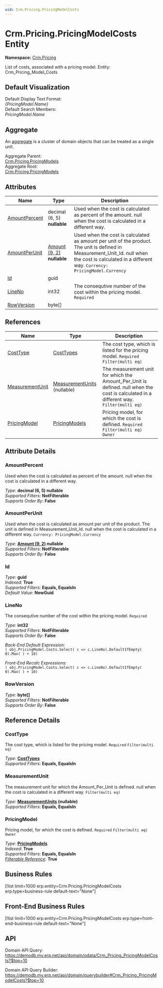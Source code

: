 ```yaml
---
uid: Crm.Pricing.PricingModelCosts
---
```

# Crm.Pricing.PricingModelCosts Entity

**Namespace:** [Crm.Pricing](Crm.Pricing.md)  

List of costs, associated with a pricing model. Entity: Crm_Pricing_Model_Costs

## Default Visualization
Default Display Text Format:  
_{PricingModel.Name}_  
Default Search Members:  
_PricingModel.Name_  

## Aggregate
An [aggregate](https://docs.erp.net/tech/advanced/concepts/aggregates.html) is a cluster of domain objects that can be treated as a single unit.  

Aggregate Parent:  
[Crm.Pricing.PricingModels](Crm.Pricing.PricingModels.md)  
Aggregate Root:  
[Crm.Pricing.PricingModels](Crm.Pricing.PricingModels.md)  

## Attributes

| Name | Type | Description |
| ---- | ---- | --- |
| [AmountPercent](Crm.Pricing.PricingModelCosts.md#amountpercent) | decimal (6, 5) __nullable__ | Used when the cost is calculated as percent of the amount. null when the cost is calculated in a different way. 
| [AmountPerUnit](Crm.Pricing.PricingModelCosts.md#amountperunit) | [Amount (9, 2)](../data-types.md#amount) __nullable__ | Used when the cost is calculated as amount per unit of the product. The unit is defined in Measurement_Unit_Id. null when the cost is calculated in a different way. `Currency: PricingModel.Currency` 
| [Id](Crm.Pricing.PricingModelCosts.md#id) | guid |  
| [LineNo](Crm.Pricing.PricingModelCosts.md#lineno) | int32 | The consequtive number of the cost within the pricing model. `Required` 
| [RowVersion](Crm.Pricing.PricingModelCosts.md#rowversion) | byte[] |  

## References

| Name | Type | Description |
| ---- | ---- | --- |
| [CostType](Crm.Pricing.PricingModelCosts.md#costtype) | [CostTypes](Finance.Cost.CostTypes.md) | The cost type, which is listed for the pricing model. `Required` `Filter(multi eq)` |
| [MeasurementUnit](Crm.Pricing.PricingModelCosts.md#measurementunit) | [MeasurementUnits](General.MeasurementUnits.md) (nullable) | The measurement unit for which the Amount_Per_Unit is defined. null when the cost is calculated in a different way. `Filter(multi eq)` |
| [PricingModel](Crm.Pricing.PricingModelCosts.md#pricingmodel) | [PricingModels](Crm.Pricing.PricingModels.md) | Pricing model, for which the cost is defined. `Required` `Filter(multi eq)` `Owner` |


## Attribute Details

### AmountPercent

Used when the cost is calculated as percent of the amount. null when the cost is calculated in a different way.

_Type_: **decimal (6, 5) __nullable__**  
_Supported Filters_: **NotFilterable**  
_Supports Order By_: **False**  

### AmountPerUnit

Used when the cost is calculated as amount per unit of the product. The unit is defined in Measurement_Unit_Id. null when the cost is calculated in a different way. `Currency: PricingModel.Currency`

_Type_: **[Amount (9, 2)](../data-types.md#amount) __nullable__**  
_Supported Filters_: **NotFilterable**  
_Supports Order By_: **False**  

### Id

_Type_: **guid**  
_Indexed_: **True**  
_Supported Filters_: **Equals, EqualsIn**  
_Default Value_: **NewGuid**  

### LineNo

The consequtive number of the cost within the pricing model. `Required`

_Type_: **int32**  
_Supported Filters_: **NotFilterable**  
_Supports Order By_: **False**  

_Back-End Default Expression:_  
`( obj.PricingModel.Costs.Select( c => c.LineNo).DefaultIfEmpty( 0).Max( ) + 10)`

_Front-End Recalc Expressions:_  
`( obj.PricingModel.Costs.Select( c => c.LineNo).DefaultIfEmpty( 0).Max( ) + 10)`
### RowVersion

_Type_: **byte[]**  
_Supported Filters_: **NotFilterable**  
_Supports Order By_: **False**  


## Reference Details

### CostType

The cost type, which is listed for the pricing model. `Required` `Filter(multi eq)`

_Type_: **[CostTypes](Finance.Cost.CostTypes.md)**  
_Supported Filters_: **Equals, EqualsIn**  

### MeasurementUnit

The measurement unit for which the Amount_Per_Unit is defined. null when the cost is calculated in a different way. `Filter(multi eq)`

_Type_: **[MeasurementUnits](General.MeasurementUnits.md) (nullable)**  
_Supported Filters_: **Equals, EqualsIn**  

### PricingModel

Pricing model, for which the cost is defined. `Required` `Filter(multi eq)` `Owner`

_Type_: **[PricingModels](Crm.Pricing.PricingModels.md)**  
_Indexed_: **True**  
_Supported Filters_: **Equals, EqualsIn**  
_[Filterable Reference](https://docs.erp.net/dev/domain-api/filterable-references.html)_: **True**  



## Business Rules

[!list limit=1000 erp.entity=Crm.Pricing.PricingModelCosts erp.type=business-rule default-text="None"]

## Front-End Business Rules

[!list limit=1000 erp.entity=Crm.Pricing.PricingModelCosts erp.type=front-end-business-rule default-text="None"]

## API

Domain API Query:
<https://demodb.my.erp.net/api/domain/odata/Crm_Pricing_PricingModelCosts?$top=10>

Domain API Query Builder:
<https://demodb.my.erp.net/api/domain/querybuilder#Crm_Pricing_PricingModelCosts?$top=10>

